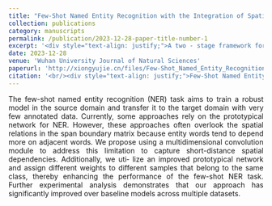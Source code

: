```yaml
---
title: "Few-Shot Named Entity Recognition with the Integration of Spatial Features"
collection: publications
category: manuscripts
permalink: /publication/2023-12-28-paper-title-number-1
excerpt: '<div style="text-align: justify;">A two - stage framework for few - shot NER is proposed. It uses multiscale convolution and an improved prototypical network, and outperforms baselines in experiments.</div>'
date: 2023-12-28
venue: 'Wuhan University Journal of Natural Sciences'
paperurl: 'http://xiongyujie.cn/files/Few-Shot_Named_Entity_Recognition_with_the_Integration_of_Spatial_Features.pdf'
citation: '<br/><div style="text-align: justify;">Few-Shot Named Entity Recognition with the Integration of Spatial Features, Z.-W. Liu, B. Huang*, C.-M. Xia, Y.-J. Xiong, Z.-S. Zhang, Y.-Q. Zhang, Wuhan University Journal of Natural Sciences, 2024,29.2: 125-133</div>'
---
```


<div style="text-align: justify;">The few-shot named entity recognition (NER) task aims to train a robust model in the source domain and transfer it to the target domain with very few annotated data. Currently, some approaches rely on the prototypical network for NER. However, these approaches often overlook the spatial relations in the span boundary matrix because entity words tend to depend more on adjacent words. We propose using a multidimensional convolution module to address this limitation to capture short-distance spatial dependencies. Additionally, we uti‐ lize an improved prototypical network and assign different weights to different samples that belong to the same class, thereby enhancing the performance of the few-shot NER task. Further experimental analysis demonstrates that our approach has significantly improved over baseline models across multiple datasets.</div>

<br/>
